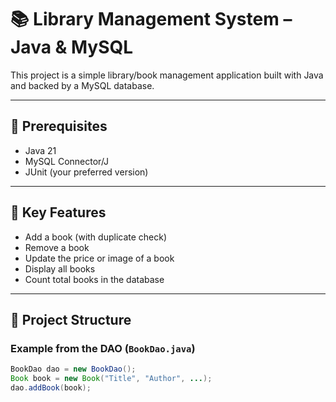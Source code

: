 # 📚 Library Management System – Java & MySQL

This project is a simple library/book management application built with Java and backed by a MySQL database.

---

## 🔧 Prerequisites

- Java 21
- MySQL Connector/J
- JUnit (your preferred version)

---

## 🚀 Key Features

- Add a book (with duplicate check)
- Remove a book
- Update the price or image of a book
- Display all books
- Count total books in the database

---

## 🧱 Project Structure

### Example from the DAO (`BookDao.java`)

```java
BookDao dao = new BookDao();
Book book = new Book("Title", "Author", ...);
dao.addBook(book);
